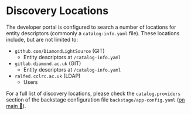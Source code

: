 # Discovery Locations

The developer portal is configured to search a number of locations for entity descriptors (commonly a `catalog-info.yaml` file). These locations include, but are not limited to:

- `github.com/DiamondLightSource` (GIT)
  - Entity descriptors at `/catalog-info.yaml`
- `gitlab.diamond.ac.uk` (GIT)
  - Entity descriptors at `/catalog-info.yaml`
- `ralfed.cclrc.ac.uk` (LDAP)
  - Users

For a full list of discovery locations, please check the `catalog.providers` section of the backstage configuration file `backstage/app-config.yaml` ([on main :link:](https://github.com/DiamondLightSource/developer-portal/blob/main/backstage/app-config.yaml)).
